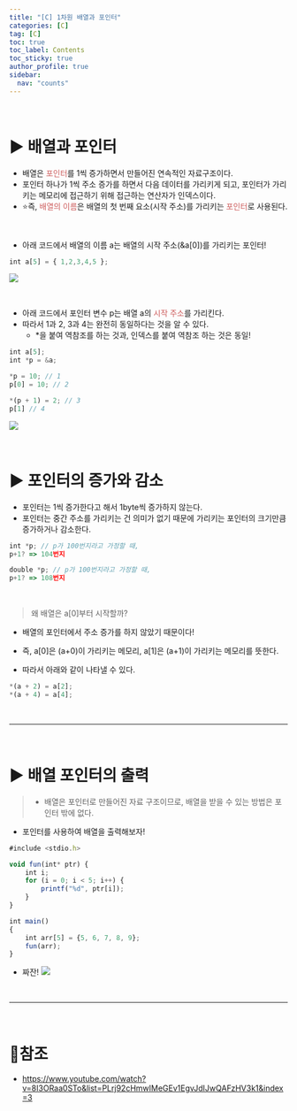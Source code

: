 ```yaml
---
title: "[C] 1차원 배열과 포인터"
categories: [C]
tag: [C]
toc: true
toc_label: Contents
toc_sticky: true
author_profile: true
sidebar:
  nav: "counts"
---
```


<br>

# ▶ 배열과 포인터

- 배열은 <span style="color:indianred">포인터</span>를 1씩 증가하면서 만들어진 연속적인 자료구조이다.
- 포인터 하나가 1씩 주소 증가를 하면서 다음 데이터를 가리키게 되고, 포인터가 가리키는 메모리에 접근하기 위해 접근하는 연산자가 인덱스이다.
- ⭐즉, <span style="color:indianred">배열의 이름</span>은 배열의 첫 번째 요소(시작 주소)를 가리키는 <span style="color:indianred">포인터</span>로 사용된다.

<br>

- 아래 코드에서 배열의 이름 a는 배열의 시작 주소(&a[0])를 가리키는 포인터!

```jsx
int a[5] = { 1,2,3,4,5 };
```

![](https://velog.velcdn.com/images/sieunpark/post/083a5290-ca8e-4326-997b-7f1b3f63b186/image.jpg)

<br>

- 아래 코드에서 포인터 변수 p는 배열 a의 <span style="color:indianred">시작 주소</span>를 가리킨다.
- 따라서 1과 2, 3과 4는 완전히 동일하다는 것을 알 수 있다.
  - \*을 붙여 역참조를 하는 것과, 인덱스를 붙여 역참조 하는 것은 동일!

```jsx
int a[5];
int *p = &a;

*p = 10; // 1
p[0] = 10; // 2

*(p + 1) = 2; // 3
p[1] // 4
```

![](https://velog.velcdn.com/images/sieunpark/post/df1e9d45-6f23-4ac7-a5cc-0d8cc9b80e94/image.jpg)

<br>

# ▶ 포인터의 증가와 감소

- 포인터는 1씩 증가한다고 해서 1byte씩 증가하지 않는다.
- 포인터는 중간 주소를 가리키는 건 의미가 없기 때문에 가리키는 포인터의 크기만큼 증가하거나 감소한다.

```jsx
int *p; // p가 100번지라고 가정할 때,
p+1? => 104번지
```

```jsx
double *p; // p가 100번지라고 가정할 때,
p+1? => 108번지
```

<br>

> 왜 배열은 a[0]부터 시작할까?

- 배열의 포인터에서 주소 증가를 하지 않았기 때문이다!
- 즉, a[0]은 (a+0)이 가리키는 메모리,
  a[1]은 (a+1)이 가리키는 메모리를 뜻한다.

- 따라서 아래와 같이 나타낼 수 있다.

```jsx
*(a + 2) = a[2];
*(a + 4) = a[4];
```

<br>

---

<br>

# ▶ 배열 포인터의 출력

> - 배열은 포인터로 만들어진 자료 구조이므로, 배열을 받을 수 있는 방법은 포인터 밖에 없다.

- 포인터를 사용하여 배열을 출력해보자!

```jsx
#include <stdio.h>

void fun(int* ptr) {
	int i;
	for (i = 0; i < 5; i++) {
		printf("%d", ptr[i]);
	}
}

int main()
{
	int arr[5] = {5, 6, 7, 8, 9};
	fun(arr);
}
```

- 짜잔!
  ![](https://velog.velcdn.com/images/sieunpark/post/eb6cba83-1fd8-43e2-a5a0-668e133efee5/image.png)

<br>

---

<br>

# 📎참조

- https://www.youtube.com/watch?v=8I3ORaa0STo&list=PLrj92cHmwIMeGEv1EgvJdIJwQAFzHV3k1&index=3
